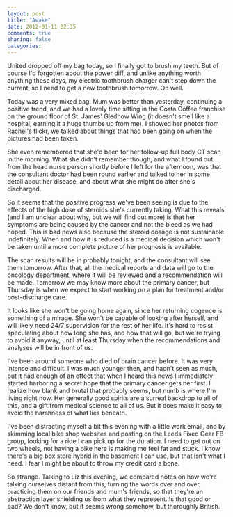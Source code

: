 ```yaml
---
layout: post
title: "Awake"
date: 2012-01-11 02:35
comments: true
sharing: false
categories: 
---
```


United dropped off my bag today, so I finally got to brush my teeth. But of course I'd forgotten about the power diff, and unlike anything worth anything these days, my electric toothbrush charger can't step down the current, so I need to get a new toothbrush tomorrow. Oh well.

Today was a very mixed bag. Mum was better than yesterday, continuing a positive trend, and we had a lovely time sitting in the Costa Coffee franchise on the ground floor of St. James' Gledhow Wing (it doesn't smell like a hospital, earning it a huge thumbs up from me). I showed her photos from Rachel's flickr, we talked about things that had been going on when the pictures had been taken.

She even remembered that she'd been for her follow-up full body CT scan in the morning. What she didn't remember though, and what I found out from the head nurse person shortly before I left for the afternoon, was that the consultant doctor had been round earlier and talked to her in some detail about her disease, and about what she might do after she's discharged.

So it seems that the positive progress we've been seeing is due to the effects of the high dose of steroids she's currently taking. What this reveals (and I am unclear about why, but we will find out more) is that her symptoms are being caused by the cancer and not the bleed as we had hoped. This is bad news also because the steroid dosage is not sustainable indefinitely. When and how it is reduced is a medical decision which won't be taken until a more complete picture of her prognosis is available.

The scan results will be in probably tonight, and the consultant will see them tomorrow. After that, all the medical reports and data will go to the oncology department, where it will be reviewed and a recommendation will be made. Tomorrow we may know more about the primary cancer, but Thursday is when we expect to start working on a plan for treatment and/or post-discharge care.

It looks like she won't be going home again, since her returning cogence is something of a mirage. She won't be capable of looking after herself, and will likely need 24/7 supervision for the rest of her life. It's hard to resist speculating about how long she has, and how that will go, but we're trying to avoid it anyway, until at least Thursday when the recommendations and analyses will be in front of us.

I've been around someone who died of brain cancer before. It was very intense and difficult. I was much younger then, and hadn't seen as much, but it had enough of an effect that when I heard this news I immediately started harboring a secret hope that the primary cancer gets her first. I realize how blank and brutal that probably seems, but numb is where I'm living right now. Her generally good spirits are a surreal backdrop to all of this, and a gift from medical science to all of us. But it does make it easy to avoid the harshness of what lies beneath.

I've been distracting myself a bit this evening with a little work email, and by skimming local bike shop websites and posting on the Leeds Fixed Gear FB group, looking for a ride I can pick up for the duration. I need to get out on two wheels, not having a bike here is making me feel fat and stuck. I know there's a big box store hybrid in the basement I can use, but that isn't what I need. I fear I might be about to throw my credit card a bone.

So strange. Talking to Liz this evening, we compared notes on how we're talking ourselves distant from this, turning the words over and over, practicing them on our friends and mum's friends, so that they're an abstraction layer shielding us from what they represent. Is that good or bad? We don't know, but it seems wrong somehow, but thoroughly British.
